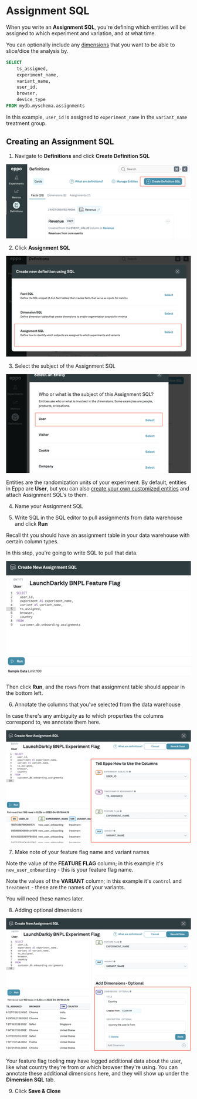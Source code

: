 # Assignment SQL

When you write an **Assignment SQL**, you're defining which entities will be assigned to which experiment and variation, and at what time.

You can optionally include any [dimensions](./dimension-sql.md) that you want to be able to slice/dice the analysis by.

```sql
SELECT
    ts_assigned,
    experiment_name,
    variant_name,
    user_id,
    browser,
    device_type
FROM mydb.myschema.assignments
```

In this example, `user_id` is assigned to `experiment_name` in the `variant_name` treatment group.

## Creating an Assignment SQL

1. Navigate to **Definitions** and click **Create Definition SQL**

![Create Definition SQL](../../../../static/img/building-experiments/create-definition-sql.png)

2. Click **Assignment SQL**

![Create Assignment SQL](../../../../static/img/building-experiments/create-assignment-sql.png)

3. Select the subject of the Assignment SQL

![Select user as entity](../../../../static/img/building-experiments/select-user-as-entity.png)

Entities are the randomization units of your experiment. By default, entities in Eppo are **User**, but you can also [create your own customized entities](../entities.md) and attach Assignment SQL's to them.

4. Name your Assignment SQL

5. Write SQL in the SQL editor to pull assignments from data warehouse and click **Run**

Recall tht you should have an assignment table in your data warehouse with certain column types.

In this step, you're going to write SQL to pull that data.

![Write Assignment SQL Query](../../../../static/img/building-experiments/add-assignment-sql-query.png)

Then click **Run**, and the rows from that assignment table should appear in the bottom left.

6. Annotate the columns that you've selected from the data warehouse

In case there's any ambiguity as to which properties the columns correspond to, we annotate them here.

![Annotate assignment SQL columns](../../../../static/img/building-experiments/annotate-assignment-sql-columns.png)

7. Make note of your feature flag name and variant names

Note the value of the **FEATURE FLAG** column; in this example it's `new_user_onboarding` - this is your feature flag name.

Note the values of the **VARIANT** column; in this example it's `control` and `treatment` - these are the names of your variants.

You will need these names later.

8. Adding optional dimensions

![Add Assignment SQL Dimensions](../../../../static/img/building-experiments/add-assignment-sql-dimensions.png)

Your feature flag tooling may have logged additional data about the user, like what country they're from or which browser they're using. You can annotate these additional dimensions here, and they will show up under the **Dimension SQL** tab.

<!-- <img src="https://firebasestorage.googleapis.com/v0/b/eppo-documentation-images.appspot.com/o/add-assignment-sql-dimensions.png?alt=media&token=dfd583db-4ea7-4013-b5fc-d90612118738" width="500" height="200"/> -->

9. Click **Save & Close**
